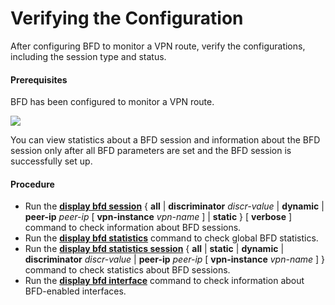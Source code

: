Verifying the Configuration
===========================

After configuring BFD to monitor a VPN route, verify the configurations, including the session type and status.

#### Prerequisites

BFD has been configured to monitor a VPN route.

![](../../../../public_sys-resources/note_3.0-en-us.png) 

You can view statistics about a BFD session and information about the BFD session only after all BFD parameters are set and the BFD session is successfully set up.




#### Procedure

* Run the [**display bfd session**](cmdqueryname=display+bfd+session) { **all** | **discriminator** *discr-value* | **dynamic** | **peer-ip** *peer-ip* [ **vpn-instance** *vpn-name* ] | **static** } [ **verbose** ] command to check information about BFD sessions.
* Run the [**display bfd statistics**](cmdqueryname=display+bfd+statistics) command to check global BFD statistics.
* Run the [**display bfd statistics
  session**](cmdqueryname=display+bfd+statistics+session) { **all** | **static** | **dynamic** | **discriminator** *discr-value* | **peer-ip** *peer-ip* [ **vpn-instance** *vpn-name* ] } command to check statistics about BFD sessions.
* Run the [**display bfd interface**](cmdqueryname=display+bfd+interface) command to check information about BFD-enabled interfaces.